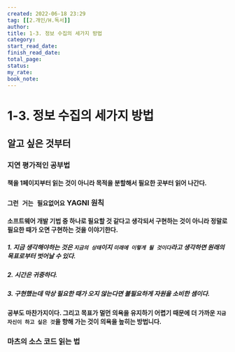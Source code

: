 ```yaml
---
created: 2022-06-18 23:29
tag: [[2.개인/H.독서]]
author:
title: 1-3. 정보 수집의 세가지 방법
category:
start_read_date:
finish_read_date:
total_page:
status:
my_rate: 
book_note:
---
```

# 1-3. 정보 수집의 세가지 방법
## 알고 싶은 것부터
### 지연 평가적인 공부법
#### 책을 1페이지부터 읽는 것이 아니라 목적을 분할해서 필요한 곳부터 읽어 나간다.

### `그런 거는 필요없어요` YAGNI 원칙
#### 소프트웨어 개발 기법 중 하나로 필요할 것 같다고 생각되서 구현하는 것이 아니라 정말로 필요한 때가 오면 구현하는 것을 이야기한다.
##### 1. 지금 생각해야하는 것은 `지금의 상태`이지 `미래에 이렇게 될 것이다`라고 생각하면 원래의 목표로부터 벗어날 수 있다.
##### 2. 시간은 귀중하다.
##### 3. 구현했는데 막상 필요한 때가 오지 않는다면 불필요하게 자원을 소비한 셈이다.

#### 공부도 마찬가지이다. 그리고 목표가 멀먼 의욕을 유지하기 어렵기 때문에 더 가까운 `지금 자신이 하고 싶은 것`을 향해 가는 것이 의욕을 높히는 방법니다.

### 마츠의 소스 코드 읽는 법
